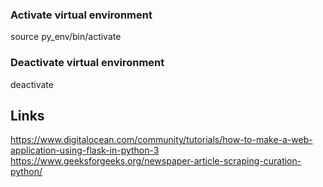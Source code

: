 ### Activate virtual environment
source py_env/bin/activate
### Deactivate virtual environment
deactivate

## Links
https://www.digitalocean.com/community/tutorials/how-to-make-a-web-application-using-flask-in-python-3
https://www.geeksforgeeks.org/newspaper-article-scraping-curation-python/

